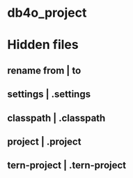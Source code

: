 # db4o_project

# Hidden files
rename from   | to
-------------------------------
settings      | .settings
-------------------------------
classpath     | .classpath
-------------------------------
project       | .project
-------------------------------
tern-project  | .tern-project
-------------------------------

